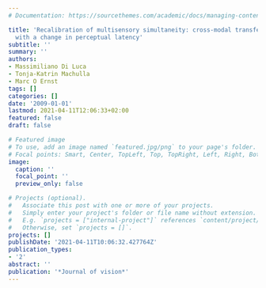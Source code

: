 ```yaml
---
# Documentation: https://sourcethemes.com/academic/docs/managing-content/

title: 'Recalibration of multisensory simultaneity: cross-modal transfer coincides
  with a change in perceptual latency'
subtitle: ''
summary: ''
authors:
- Massimiliano Di Luca
- Tonja-Katrin Machulla
- Marc O Ernst
tags: []
categories: []
date: '2009-01-01'
lastmod: 2021-04-11T12:06:33+02:00
featured: false
draft: false

# Featured image
# To use, add an image named `featured.jpg/png` to your page's folder.
# Focal points: Smart, Center, TopLeft, Top, TopRight, Left, Right, BottomLeft, Bottom, BottomRight.
image:
  caption: ''
  focal_point: ''
  preview_only: false

# Projects (optional).
#   Associate this post with one or more of your projects.
#   Simply enter your project's folder or file name without extension.
#   E.g. `projects = ["internal-project"]` references `content/project/deep-learning/index.md`.
#   Otherwise, set `projects = []`.
projects: []
publishDate: '2021-04-11T10:06:32.427764Z'
publication_types:
- '2'
abstract: ''
publication: '*Journal of vision*'
---
```

